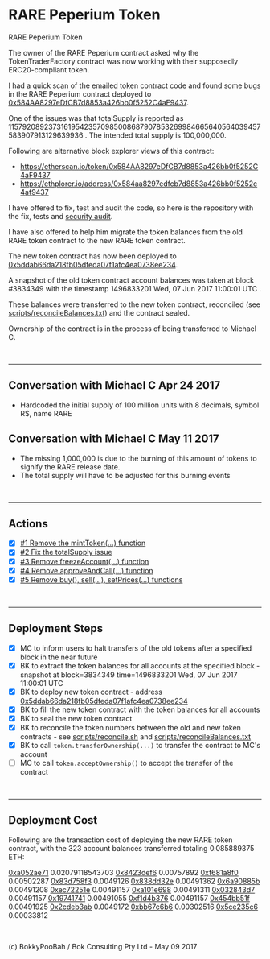 # RARE Peperium Token
RARE Peperium Token

The owner of the RARE Peperium contract asked why the TokenTraderFactory contract was now working with their supposedly ERC20-compliant token.

I had a quick scan of the emailed token contract code and found some bugs in the RARE Peperium contract deployed to [0x584AA8297eDfCB7d8853a426bb0f5252C4aF9437](https://etherscan.io/address/0x584AA8297eDfCB7d8853a426bb0f5252C4aF9437).

One of the issues was that totalSupply is reported as 115792089237316195423570985008687907853269984665640564039457583907913129639936 . The intended  total supply is 100,000,000.

Following are alternative block explorer views of this contract:

* https://etherscan.io/token/0x584AA8297eDfCB7d8853a426bb0f5252C4aF9437
* https://ethplorer.io/address/0x584aa8297edfcb7d8853a426bb0f5252c4af9437

I have offered to fix, test and audit the code, so here is the repository with the fix, tests and [security audit](SecurityAudit.md).

I have also offered to help him migrate the token balances from the old RARE token contract to the new RARE token contract.

The new token contract has now been deployed to [0x5ddab66da218fb05dfeda07f1afc4ea0738ee234](https://etherscan.io/address/0x5ddab66da218fb05dfeda07f1afc4ea0738ee234#code). 

A snapshot of the old token contract account balances was taken at block #3834349 with the timestamp 1496833201 Wed, 07 Jun 2017 11:00:01 UTC . 

These balances were transferred to the new token contract, reconciled (see [scripts/reconcileBalances.txt](scripts/reconcileBalances.txt)) and the contract sealed. 
 
Ownership of the contract is in the process of being transferred to Michael C.

<br />

<hr />

## Conversation with Michael C Apr 24 2017

* Hardcoded the initial supply of 100 million units with 8 decimals, symbol R$, name RARE

## Conversation with Michael C May 11 2017

* The missing 1,000,000 is due to the burning of this amount of tokens to signify the RARE release date.
* The total supply will have to be adjusted for this burning events

<br />

<hr />

## Actions

* [x] [#1 Remove the mintToken(...) function](https://github.com/bokkypoobah/RAREPeperiumToken/issues/1)
* [x] [#2 Fix the totalSupply issue](https://github.com/bokkypoobah/RAREPeperiumToken/issues/2)
* [x] [#3 Remove freezeAccount(...) function](https://github.com/bokkypoobah/RAREPeperiumToken/issues/3)
* [x] [#4 Remove approveAndCall(...) function](https://github.com/bokkypoobah/RAREPeperiumToken/issues/4)
* [x] [#5 Remove buy(), sell(...), setPrices(...) functions](https://github.com/bokkypoobah/RAREPeperiumToken/issues/5)

<br />

<hr />

## Deployment Steps

* [x] MC to inform users to halt transfers of the old tokens after a specified block in the near future
* [x] BK to extract the token balances for all accounts at the specified block - snapshot at block=3834349 time=1496833201 Wed, 07 Jun 2017 11:00:01 UTC
* [x] BK to deploy new token contract - address [0x5ddab66da218fb05dfeda07f1afc4ea0738ee234](https://ethplorer.io/address/0x5ddab66da218fb05dfeda07f1afc4ea0738ee234)
* [x] BK to fill the new token contract with the token balances for all accounts
* [x] BK to seal the new token contract
* [x] BK to reconcile the token numbers between the old and new token contracts - see [scripts/reconcile.sh](scripts/reconcile.sh) and [scripts/reconcileBalances.txt](scripts/reconcileBalances.txt)
* [x] BK to call `token.transferOwnership(...)` to transfer the contract to MC's account
* [ ] MC to call `token.acceptOwnership()` to accept the transfer of the contract

<br />

<hr />

## Deployment Cost

Following are the transaction cost of deploying the new RARE token contract, with the 323 account balances transferred totaling 0.085889375 ETH:

[0xa052ae71](https://etherscan.io/tx/0xa052ae713568895795d4ce4f0184135e2315ebfb0ddd0f98f9ef4a10f4ddaa1e) 0.02079118543703
[0x8423def6](https://etherscan.io/tx/0x8423def6ac9e422dbd8fc3454b5a03c87d8ade40ef2c94a39f91b5538a30e437) 0.00757892
[0xf681a8f0](https://etherscan.io/tx/0xf681a8f0fb5d281a622189a814fd5742341dc734eb2a3367c7cadaf93396bebb) 0.00502287
[0x83d758f3](https://etherscan.io/tx/0x83d758f343271010d5b7a61ed261b3c6b9a3d9d1c7384d28d60005ceb3d7ef52) 0.0049126
[0x838dd32e](https://etherscan.io/tx/0x838dd32e0ecfc2bcf752bd81b9a5c2bf30772eaf46e8df6b4dae0eedadbb133b) 0.00491362
[0x6a90885b](https://etherscan.io/tx/0x6a90885bd390e60cc79d49062e0b34dd7b4f491d8912c2d7bfad8c403f7db664) 0.00491208
[0xec72251e](https://etherscan.io/tx/0xec72251ede76e871ec9f89e1b4b82bd8451858987ed6006fe55d1e19557399cc) 0.00491157
[0xa101e698](https://etherscan.io/tx/0xa101e698afbf065a283adb679be162c9067e68030ea8e95e74872faae8be55b3) 0.00491311
[0x032843d7](https://etherscan.io/tx/0x032843d73f7ddf9e8389b79b3e79e5c10495dc82b0d4d35969ba88296df81f43) 0.00491157
[0x19741741](https://etherscan.io/tx/0x19741741b78c140f1363d4012b7e4f11c083cf3a58a006073baec925636bad33) 0.00491055
[0xf1d4b376](https://etherscan.io/tx/0xf1d4b376164a1dc2d9be00c28d4323a645a54aa59cf1d2ee8b50cb4349f4f9a9) 0.00491157
[0x454bb51f](https://etherscan.io/tx/0x454bb51f91943d473fb3870f95de7583475a5f3e490e12d42bae8151402252c6) 0.00491925
[0x2cdeb3ab](https://etherscan.io/tx/0x2cdeb3abf9d7fa1d177e676afeeba25fc01aa028816ed5f4492140023f20617c) 0.0049172
[0xbb67c6b6](https://etherscan.io/tx/0xbb67c6b6b727163eb31fc8ccc41d3b701b27a9ea38a6ec16fc964bd1a2e7d11f) 0.00302516
[0x5ce235c6](https://etherscan.io/tx/0x5ce235c608945b141d3f3c012ddc84f63d4e641ffbc53fc6243429c43d4dc85f) 0.00033812

























<br />

(c) BokkyPooBah / Bok Consulting Pty Ltd - May 09 2017